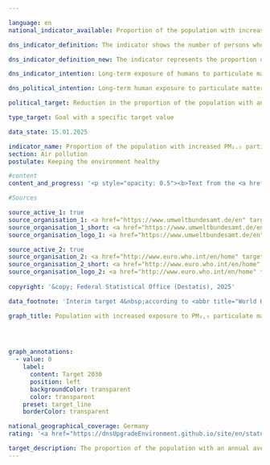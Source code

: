 ```yaml
---

language: en        
national_indicator_available: Proportion of the population with increased <abbr title="Particulate matter (diameter smaller than 2.5&nbsp;micrometers)" tabindex="0">PM₂.₅</abbr> particulate matter exposure        

dns_indicator_definition: The indicator shows the number of persons who are exposed at their place of residence to an annual average of more than 20&nbsp;micrograms (<abbr title="Micrograms" tabindex="0">µg</abbr>) of <abbr title="Particulate matter (diameter smaller than 10&nbsp;micrometers)" tabindex="0">PM₁₀</abbr> particulate matter (dust particles with a diameter less than 10&nbsp;<abbr title="Micrometer" tabindex="0">µm</abbr>) per cubic metre (<abbr title="Cubic metre" tabindex="0">m³</abbr>) of air (only background pollution, without local sources).        

dns_indicator_definition_new: The indicator represents the proportion of people (in per cent) who were exposed to more than 10&nbsp;micrograms (<abbr title="Micrograms" tabindex="0">µg</abbr>) of particulate matter <abbr title="Particulate matter (diameter smaller than 2.5&nbsp;micrometers)" tabindex="0">PM₂.₅</abbr> (dust particles with a diameter of less than 2.5&nbsp;micrometres) per cubic metre (<abbr title="Cubic metre" tabindex="0">m³</abbr>) of air at their place of residence on an annual average (background pollution only, excluding local sources).        

dns_indicator_intention: Long-term exposure of humans to particulate matter is especially liable to lead to health problems such as respiratory and cardiovascular disorders as well as increasing the risk of type-2&nbsp;diabetes and neurodegenerative diseases. To better protect their health, by the year 2030&nbsp;it should consequently be achieved that nobody will be exposed to an annual mean of more than 20&nbsp;micrograms (<abbr title="Micrograms" tabindex="0">µg</abbr>) of particulate matter <abbr title="Particulate matter (diameter smaller than 10&nbsp;micrometers)" tabindex="0">PM₁₀</abbr> per cubic metre (<abbr title="Cubic metre" tabindex="0">m³</abbr>) of air at their place of residence. The guideline value of 20&nbsp;<abbr title="Micrograms per cubic metre" tabindex="0">µg/m³</abbr> corresponds to the level recommended by the World Health Organization and is far more stringent than the 40&nbsp;<abbr title="Micrograms" tabindex="0">µg</abbr> annual mean ceiling that applies in the <abbr title="European Union" tabindex="0">EU</abbr>. On 26&nbsp;October 2022, the European commission proposed amendments to the air quality directive (LQ-RL), such that in the future, boundary values should adjust to the updated guidelines by the World Health Organization published in September 2021. The proposal from the commission is currently debated on European level. The indicator and the targets will be updated accordingly for the 2024&nbsp;report.        

dns_political_intention: Long-term human exposure to particulate matter can lead to respiratory and cardiovascular diseases as well as an increased risk of type 2&nbsp;diabetes mellitus and neurodegenerative diseases. In order to better protect health, the aim is therefore to ensure that no person in Germany is exposed to an annual average concentration of particulate matter (<abbr title="Particulate matter (diameter smaller than 2.5&nbsp;micrometers)" tabindex="0">PM₂.₅</abbr>) of more than 10&nbsp;micrograms (<abbr title="Micrograms" tabindex="0">µg</abbr>) per cubic metre (<abbr title="Cubic metre" tabindex="0">m³</abbr>) of air at their place of residence by 2030. The target value of 10&nbsp;<abbr title="Micrograms per cubic metre" tabindex="0">µg/m³</abbr> corresponds to intermediate target 4&nbsp;from the recommendations of the World Health Organisation (<abbr title="World Health Organization" tabindex="0">WHO</abbr>) in the Air Quality Guidelines. In addition, this value was defined in the European Union's updated Air Quality Directive as a legal limit value to be complied with from 2030. The indicator enables continuous monitoring of development trends with regard to target achievement.        

political_target: Reduction in the proportion of the population with an annual average exposure to <abbr title="Particulate matter (diameter smaller than 2.5&nbsp;micrometers)" tabindex="0">PM₂.₅</abbr> particulate matter of more than 10&nbsp;micrograms per cubic metre (corresponds to the level of the new <abbr title="European Union" tabindex="0">EU</abbr> limit value for <abbr title="Particulate matter (diameter smaller than 2.5&nbsp;micrometers)" tabindex="0">PM₂.₅</abbr> to be complied with from 2030) to 0&nbsp;percent by 2030        

type_target: Goal with a specific target value        

data_state: 15.01.2025        

indicator_name: Proportion of the population with increased PM₂.₅ particulate matter exposure        
section: Air pollution        
postulate: Keeping the environment healthy        

#content         
content_and_progress: '<p style="opacity: 0.5"><b>Text from the <a href="https://dns-indikatoren.de/assets/Publikationen/Indikatorenberichte/2022.pdf">Indicator Report 2022&nbsp;</a></b><br><br>Direct sources of particulate matter are the industrial generation of energy and heat, agriculture, road traffic and heating, particularly with solid fuels and more especially with wood in household fireplaces or stoves. Particulate matter, however, can also occur through the formation of secondary particles as a result of chemical reactions with precursors such as sulphur oxide, nitrogen oxides, ammonia and organic carbon.<br><br>The particulate matter (<abbr title="Particulate matter (diameter smaller than 10&nbsp;micrometers)" tabindex="0">PM₁₀</abbr>) contained in the air is measured at a total of more than 370&nbsp;air monitoring sites in both metropolitan and rural areas of Germany. For methodological reasons, the indicator is based only on the readings from the monitoring sites that are not exposed to direct particulate emissions from traffic or to any other significant local sources, because these measure only high localised concentrations (hot spots) and not area-wide particulate air pollution. From a combination of model results with the measured monitoring data on background concentrations, the particulate concentrations for the whole area of Germany are obtained. These concentrations are combined with information on population distribution to determine the number of persons who are exposed to annual mean particulate pollution of more than 20&nbsp;micrograms per cubic metre of air at their place of residence. Rather than indicating nationwide compliance with the guideline value, the indicator merely shows that the value is not exceeded at the population’s places of residence. Neither does it give any indication of the exposure level of the population in total nor its variation in the course of the year. Since the modelled calculation is based only on measuring stations that are not exposed to direct particular matter emissions from local sources, it may well be assumed that the indicator underestimates the level of pollution. In addition, this indicator makes no provision for the separate analysis of pollution caused by finer particulate matter particles (<abbr title="Particulate matter (diameter smaller than 2.5&nbsp;micrometers)" tabindex="0">PM₂.₅</abbr> and <abbr title="Particulate matter (diameter smaller than 0.1&nbsp;micrometers)" tabindex="0">PM₀,₁</abbr>).<br><br>The last few years from 2007&nbsp;to 2020&nbsp;have seen a significant reduction in particulate matter pollution caused by <abbr title="Particulate matter (diameter smaller than 10&nbsp;micrometers)" tabindex="0">PM₁₀</abbr>. While in 2007&nbsp;the average pollution exposure of the population was still 18.9&nbsp;<abbr title="Micrograms" tabindex="0">µg</abbr> per <abbr title="Cubic metre" tabindex="0">m³</abbr> of air, in 2020&nbsp;it was just 12.3&nbsp;<abbr title="Micrograms" tabindex="0">µg</abbr> per <abbr title="Cubic metre" tabindex="0">m³</abbr>. During the same period, the number of people exposed to an annual average of more than 20&nbsp;µg <abbr title="Particulate matter (diameter smaller than 10&nbsp;micrometers)" tabindex="0">PM₁₀</abbr> per <abbr title="Cubic metre" tabindex="0">m³</abbr> of air at their place of residence has also fallen considerably&nbsp;–&nbsp;from around 29.7&nbsp;million people in 2007&nbsp;to only around 400,000&nbsp;people in 2020.<br><br>Weather also influences the measurements of airborne particulate matter. Part of the reason for the sharp drop in 2011&nbsp;and subsequent years is presumably that there were relatively few instances of temperature inversion in the winter months, although that curve has flattened out since 2015. Depending on wind speed, direction and air temperature, particulate matter may be transported into other regions and countries or else, during inversions, may become more concentrated at its place of origin.<br><br>If the average development of the past few years continues, it is likely that the achieved target of exposing the population nationwide to a background particulate matter pollution of less than 20&nbsp;micrograms per cubic meter of air on an annual average can be sustained.</p>'                

#Sources        

source_active_1: true
source_organisation_1: <a href="https://www.umweltbundesamt.de/en" target="_blank" onclick="return confirm_alert('the German Environment Agency', 'En')">German Environment Agency</a>
source_organisation_1_short: <a href="https://www.umweltbundesamt.de/en" target="_blank" onclick="return confirm_alert('the German Environment Agency', 'En')">German Environment Agency</a>
source_organisation_logo_1: <a href="https://www.umweltbundesamt.de/en" target="_blank" onclick="return confirm_alert('the German Environment Agency', 'En')"><img src="https://dnsTestEnvironment.github.io/dns-indicators/public/OrgImgEn/uba.png" alt="German Environment Agency" title=" Click here to visit the homepage of the organizationGerman Environment Agency" style="height:60px; width:148px; border:transparent"/></a>

source_active_2: true
source_organisation_2: <a href="http://www.euro.who.int/en/home" target="_blank" onclick="return confirm_alert('the World Health Organization', 'En')">World Health Organization</a>
source_organisation_2_short: <a href="http://www.euro.who.int/en/home" target="_blank" onclick="return confirm_alert('the World Health Organization', 'En')">World Health Organization</a>
source_organisation_logo_2: <a href="http://www.euro.who.int/en/home" target="_blank" onclick="return confirm_alert('the World Health Organization', 'En')"><img src="https://dnsTestEnvironment.github.io/dns-indicators/public/OrgImgEn/who.png" alt="World Health Organization" title=" Click here to visit the homepage of the organizationWorld Health Organization" style="height:60px; width:148px; border:transparent"/></a>
        
copyright: '&copy; Federal Statistical Office (Destatis), 2025'        

data_footnote: 'Interim target 4&nbsp;according to <abbr title="World Health Organization" tabindex="0">WHO</abbr> Air Quality Guidelnes 2021: 10&nbsp;micrograms per cubic metre as an annual average.'        

graph_title: Population with increased exposure to PM₂,₅ particulate matter at the place of residence        

        


graph_annotations:
  - value: 0
    label:
      content: Target 2030
      position: left
      backgroundColor: transparent
      color: transparent
    preset: target_line
    borderColor: transparent                

national_geographical_coverage: Germany        
rating: '<a href="https://dnsUpgradeEnvironment.github.io/site/en/status"><img src="https://sdg-indikatoren.de/public/Wettersymbole/Sonne.png" title="If the trend from 2021 had continued, the target value would have been reached or missed by less than 5% of the difference between the target value and the value at that time." alt="Weathersymbol: Sun"/></a>'        

target_description: The proportion of the population with an annual average exposure to <abbr title="Particulate matter (diameter smaller than 2.5&nbsp;micrometers)" tabindex="0">PM₂.₅</abbr> particulate matter of more than 10&nbsp;micrograms per cubic metre is to be reduced to 0&nbsp;percent by 2030.<br><br><br>Based on the target formulation, the average development since 2016&nbsp;(despite the increase in 2021) indicates that the politically defined target can be achieved well before 2030. Indicator 3.2.b is rated as "Sun" for 2021.        
---
```


